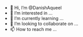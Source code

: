 - 👋 Hi, I’m @DanishAqueel
- 👀 I’m interested in ...
- 🌱 I’m currently learning ...
- 💞️ I’m looking to collaborate on ...
- 📫 How to reach me ...

<!---
DanishAqueel/DanishAqueel is a ✨ special ✨ repository because its `README.md` (this file) appears on your GitHub profile.
You can click the Preview link to take a look at your changes.
--->
